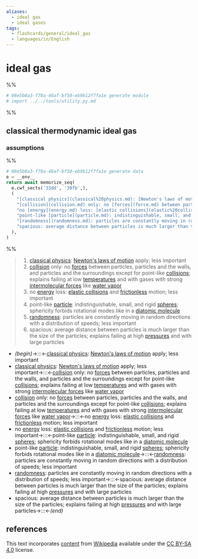 ```yaml
---
aliases:
  - ideal gas
  - ideal gases
tags:
  - flashcards/general/ideal_gas
  - languages/in/English
---
```


# ideal gas

%%

```Python
# 08e5b0a3-f78a-46af-bf50-eb9b12f7fa1e generate module
# import ../../tools/utility.py.md
```

%%

## classical thermodynamic ideal gas

### assumptions

%%

```Python
# 08e5b0a3-f78a-46af-bf50-eb9b12f7fa1e generate data
e = __env__
return await memorize_seq(
  e.cwf_sects('33dd', '39fb',),
  (
    "[classical physics](classical%20physics.md): [Newton's laws of motion](Newton's%20laws%20of%20motion.md) apply; less important",
    "[collision](collision.md) only: no [forces](force.md) between particles, particles and the walls, and particles and the surroundings except for point-like [collisions](collision.md); explains failing at low [temperatures](temperature.md) and with gases with strong [intermolecular forces](intermolecular%20force.md) like [water vapor](water%20vapor.md)",
    "no [energy](energy.md) loss: [elastic collisions](elastic%20collision.md) and [frictionless](friction.md) motion; less important",
    "point-like [particle](particle.md): indistinguishable, small, and rigid [spheres](sphere.md); sphericity forbids rotational modes like in a [diatomic molecule](diatomic%20molecule.md)",
    "[randomness](randomness.md): particles are constantly moving in random directions with a distribution of speeds; less important",
    "spacious: average distance between particles is much larger than the size of the particles; explains failing at high [pressures](pressure.md) and with large particles",
  ),
)
```

%%

<!--08e5b0a3-f78a-46af-bf50-eb9b12f7fa1e generate section="33dd"--><!-- The following content is generated at 2023-12-13T23:09:10.754806+08:00. Any edits will be overridden! -->

> 1. [classical physics](classical%20physics.md): [Newton's laws of motion](Newton's%20laws%20of%20motion.md) apply; less important
> 2. [collision](collision.md) only: no [forces](force.md) between particles, particles and the walls, and particles and the surroundings except for point-like [collisions](collision.md); explains failing at low [temperatures](temperature.md) and with gases with strong [intermolecular forces](intermolecular%20force.md) like [water vapor](water%20vapor.md)
> 3. no [energy](energy.md) loss: [elastic collisions](elastic%20collision.md) and [frictionless](friction.md) motion; less important
> 4. point-like [particle](particle.md): indistinguishable, small, and rigid [spheres](sphere.md); sphericity forbids rotational modes like in a [diatomic molecule](diatomic%20molecule.md)
> 5. [randomness](randomness.md): particles are constantly moving in random directions with a distribution of speeds; less important
> 6. spacious: average distance between particles is much larger than the size of the particles; explains failing at high [pressures](pressure.md) and with large particles

<!--/08e5b0a3-f78a-46af-bf50-eb9b12f7fa1e-->

<!--08e5b0a3-f78a-46af-bf50-eb9b12f7fa1e generate section="39fb"--><!-- The following content is generated at 2024-01-04T20:17:51.883668+08:00. Any edits will be overridden! -->

- _(begin)_→:::←[classical physics](classical%20physics.md): [Newton's laws of motion](Newton's%20laws%20of%20motion.md) apply; less important <!--SR:!2024-02-29,58,310!2024-02-12,31,290-->
- [classical physics](classical%20physics.md): [Newton's laws of motion](Newton's%20laws%20of%20motion.md) apply; less important→:::←[collision](collision.md) only: no [forces](force.md) between particles, particles and the walls, and particles and the surroundings except for point-like [collisions](collision.md); explains failing at low [temperatures](temperature.md) and with gases with strong [intermolecular forces](intermolecular%20force.md) like [water vapor](water%20vapor.md) <!--SR:!2024-03-27,59,250!2024-03-10,68,310-->
- [collision](collision.md) only: no [forces](force.md) between particles, particles and the walls, and particles and the surroundings except for point-like [collisions](collision.md); explains failing at low [temperatures](temperature.md) and with gases with strong [intermolecular forces](intermolecular%20force.md) like [water vapor](water%20vapor.md)→:::←no [energy](energy.md) loss: [elastic collisions](elastic%20collision.md) and [frictionless](friction.md) motion; less important <!--SR:!2024-02-20,52,290!2024-04-21,83,270-->
- no [energy](energy.md) loss: [elastic collisions](elastic%20collision.md) and [frictionless](friction.md) motion; less important→:::←point-like [particle](particle.md): indistinguishable, small, and rigid [spheres](sphere.md); sphericity forbids rotational modes like in a [diatomic molecule](diatomic%20molecule.md) <!--SR:!2024-03-20,68,270!2024-02-25,45,270-->
- point-like [particle](particle.md): indistinguishable, small, and rigid [spheres](sphere.md); sphericity forbids rotational modes like in a [diatomic molecule](diatomic%20molecule.md)→:::←[randomness](randomness.md): particles are constantly moving in random directions with a distribution of speeds; less important <!--SR:!2024-04-03,78,270!2024-03-15,43,210-->
- [randomness](randomness.md): particles are constantly moving in random directions with a distribution of speeds; less important→:::←spacious: average distance between particles is much larger than the size of the particles; explains failing at high [pressures](pressure.md) and with large particles <!--SR:!2024-02-15,40,250!2024-05-11,101,290-->
- spacious: average distance between particles is much larger than the size of the particles; explains failing at high [pressures](pressure.md) and with large particles→:::←_(end)_ <!--SR:!2024-03-08,66,310!2024-02-06,33,250-->

<!--/08e5b0a3-f78a-46af-bf50-eb9b12f7fa1e-->

## references

This text incorporates [content](https://en.wikipedia.org/wiki/ideal_gas) from [Wikipedia](Wikipedia.md) available under the [CC BY-SA 4.0](https://creativecommons.org/licenses/by-sa/4.0/) license.
